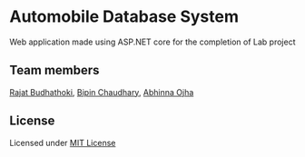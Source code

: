 # Automobile Database System
Web application made using ASP.NET core for the completion of Lab project

## Team members
[Rajat Budhathoki](https://github.com/budhathokirajat), 
[Bipin Chaudhary](https://github.com/Bipin-11), 
[Abhinna Ojha](https://github.com/abhinnacsit18)

## License
Licensed under [MIT License](https://choosealicense.com/licenses/mit/)
